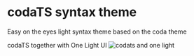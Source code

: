# codaTS syntax theme

Easy on the eyes light syntax theme based on the coda theme

codaTS together with One Light UI
![codats and one light](https://cloud.githubusercontent.com/assets/1543397/8439191/a09b42ac-1f6a-11e5-80d1-366ce1543eee.png)
